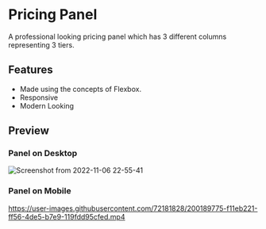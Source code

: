 # Pricing Panel

A professional looking pricing panel which has 3 different columns representing 3 tiers.


## Features

- Made using the concepts of Flexbox.
- Responsive
- Modern Looking


## Preview

### Panel on Desktop
![Screenshot from 2022-11-06 22-55-41](https://user-images.githubusercontent.com/72181828/200185435-2fb59ba0-4ecf-4e2e-ab59-4bcccea5a7ca.png)

### Panel on Mobile
https://user-images.githubusercontent.com/72181828/200189775-f11eb221-ff56-4de5-b7e9-119fdd95cfed.mp4
